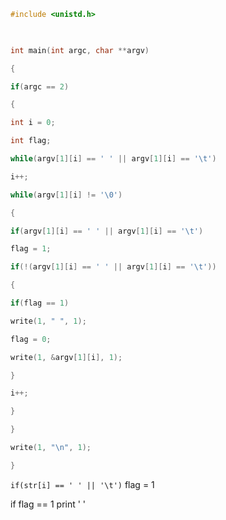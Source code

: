 ```c
#include <unistd.h>

  

int main(int argc, char **argv)

{

if(argc == 2)

{

int i = 0;

int flag;

while(argv[1][i] == ' ' || argv[1][i] == '\t')

i++;

while(argv[1][i] != '\0')

{

if(argv[1][i] == ' ' || argv[1][i] == '\t')

flag = 1;

if(!(argv[1][i] == ' ' || argv[1][i] == '\t'))

{

if(flag == 1)

write(1, " ", 1);

flag = 0;

write(1, &argv[1][i], 1);

}

i++;

}

}

write(1, "\n", 1);

}
```


`if(str[i] == ' ' || '\t')`
flag = 1

if flag == 1
print ' '